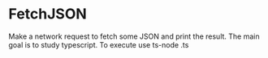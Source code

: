 # FetchJSON

Make a network request to fetch some JSON and print the result. The main goal is to study typescript. To execute use ts-node <name-of-the-file>.ts

